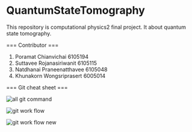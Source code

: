 # QuantumStateTomography
This repository is computational physics2 final project. It about quantum state tomography.

=== Contributor ===
1. Poramat Chianvichai 6105194
2. Suttavee Rojanasiriwanit 6105115
3. Natdhanai Praneenatthavee 6105048
4. Khunakorn Wongsriprasert 6005014

=== Git cheat sheet ===

![all git command](https://user-images.githubusercontent.com/64681582/141238399-2aa87158-4c5c-48b0-b11c-32950e2bcf77.PNG)

![git work flow](https://user-images.githubusercontent.com/64681582/141241684-7568cf47-4219-4b7d-a7d0-2b8af2c60eb8.png)

![git work flow new](https://user-images.githubusercontent.com/64681582/141404925-583ec9d4-9a6c-4d3f-baad-ac24762aabf3.PNG)
